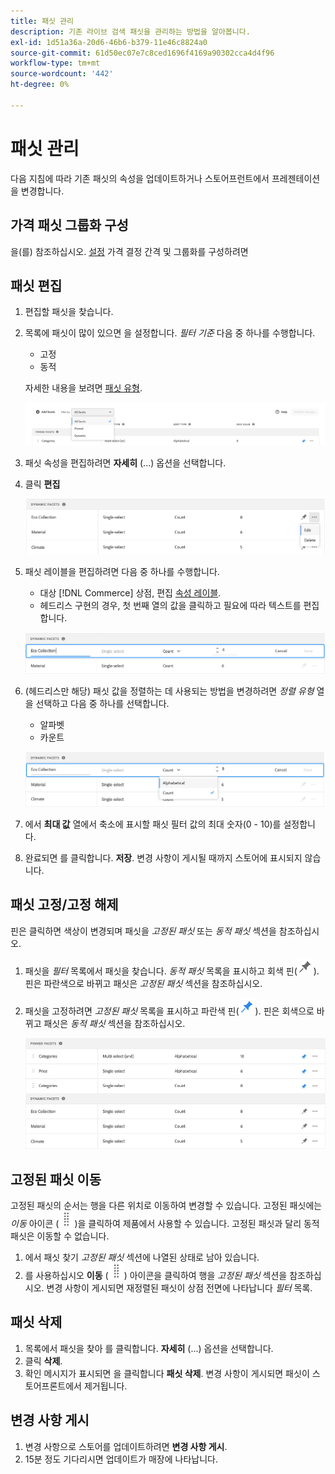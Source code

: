 ```yaml
---
title: 패싯 관리
description: 기존 라이브 검색 패싯을 관리하는 방법을 알아봅니다.
exl-id: 1d51a36a-20d6-46b6-b379-11e46c8824a0
source-git-commit: 61d50ec07e7c8ced1696f4169a90302cca4d4f96
workflow-type: tm+mt
source-wordcount: '442'
ht-degree: 0%

---
```


# 패싯 관리

다음 지침에 따라 기존 패싯의 속성을 업데이트하거나 스토어프런트에서 프레젠테이션을 변경합니다.

## 가격 패싯 그룹화 구성

을(를) 참조하십시오. [설정](settings.md) 가격 결정 간격 및 그룹화를 구성하려면

## 패싯 편집

1. 편집할 패싯을 찾습니다.
1. 목록에 패싯이 많이 있으면 을 설정합니다. *필터 기준* 다음 중 하나를 수행합니다.

   * 고정
   * 동적

   자세한 내용을 보려면 [패싯 유형](facets-type.md).

   ![필터 패싯](assets/facets-filter-by-cropped.png)

1. 패싯 속성을 편집하려면 **자세히** (...) 옵션을 선택합니다.
1. 클릭 **편집**

   ![편집 옵션](assets/facet-edit-menu.png)

1. 패싯 레이블을 편집하려면 다음 중 하나를 수행합니다.

   * 대상 [!DNL Commerce] 상점, 편집 [속성 레이블](https://docs.magento.com/user-guide/stores/attributes-product.html).
   * 헤드리스 구현의 경우, 첫 번째 열의 값을 클릭하고 필요에 따라 텍스트를 편집합니다.

   ![레이블 편집](assets/facet-edit-label.png)

1. (헤드리스만 해당) 패싯 값을 정렬하는 데 사용되는 방법을 변경하려면 *정렬 유형* 열을 선택하고 다음 중 하나를 선택합니다.

   * 알파벳
   * 카운트

   ![편집 카운트](assets/facets-edit-count.png)

1. 에서 **최대 값** 열에서 축소에 표시할 패싯 필터 값의 최대 숫자(0 - 10)를 설정합니다.
1. 완료되면 를 클릭합니다. **저장**.
변경 사항이 게시될 때까지 스토어에 표시되지 않습니다.

## 패싯 고정/고정 해제

핀은 클릭하면 색상이 변경되며 패싯을 *고정된 패싯* 또는 *동적 패싯* 섹션을 참조하십시오.

1. 패싯을 *필터* 목록에서 패싯을 찾습니다. *동적 패싯* 목록을 표시하고 회색 핀(![핀 선택기](assets/btn-pin-gray.png)).
핀은 파란색으로 바뀌고 패싯은 *고정된 패싯* 섹션을 참조하십시오.
1. 패싯을 고정하려면 *고정된 패싯* 목록을 표시하고 파란색 핀(![핀 선택기](assets/btn-pin-blue.png)).
핀은 회색으로 바뀌고 패싯은 *동적 패싯* 섹션을 참조하십시오.

   ![고정 및 동적 패싯](assets/facets-pinned-unpinned.png)

## 고정된 패싯 이동

고정된 패싯의 순서는 행을 다른 위치로 이동하여 변경할 수 있습니다. 고정된 패싯에는 *이동* 아이콘 (![이동 선택기](assets/btn-move.png))을 클릭하여 제품에서 사용할 수 있습니다. 고정된 패싯과 달리 동적 패싯은 이동할 수 없습니다.

1. 에서 패싯 찾기 *고정된 패싯* 섹션에 나열된 상태로 남아 있습니다.
1. 를 사용하십시오 **이동** (![이동 선택기](assets/btn-move.png)) 아이콘을 클릭하여 행을 *고정된 패싯* 섹션을 참조하십시오.
변경 사항이 게시되면 재정렬된 패싯이 상점 전면에 나타납니다 *필터* 목록.

## 패싯 삭제

1. 목록에서 패싯을 찾아 를 클릭합니다. **자세히** (...) 옵션을 선택합니다.
1. 클릭 **삭제**.
1. 확인 메시지가 표시되면 을 클릭합니다 **패싯 삭제**.
변경 사항이 게시되면 패싯이 스토어프론트에서 제거됩니다.

## 변경 사항 게시

1. 변경 사항으로 스토어를 업데이트하려면 **변경 사항 게시**.
1. 15분 정도 기다리시면 업데이트가 매장에 나타납니다.
